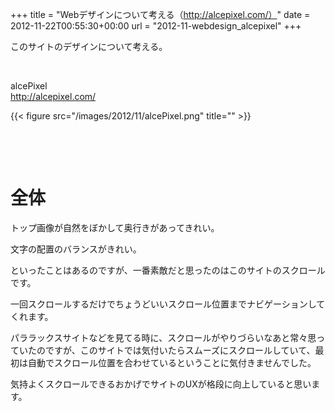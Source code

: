 +++
title = "Webデザインについて考える（http://alcepixel.com/）"
date = 2012-11-22T00:55:30+00:00
url = "2012-11-webdesign_alcepixel"
+++
&nbsp;

このサイトのデザインについて考える。

&nbsp;

alcePixel  
<http://alcepixel.com/>

{{< figure src="/images/2012/11/alcePixel.png" title="" >}}

&nbsp;

&nbsp;

# 全体

トップ画像が自然をぼかして奥行きがあってきれい。

文字の配置のバランスがきれい。

といったことはあるのですが、一番素敵だと思ったのはこのサイトのスクロールです。

一回スクロールするだけでちょうどいいスクロール位置までナビゲーションしてくれます。

パララックスサイトなどを見てる時に、スクロールがやりづらいなあと常々思っていたのですが、このサイトでは気付いたらスムーズにスクロールしていて、最初は自動でスクロール位置を合わせているということに気付きませんでした。

気持よくスクロールできるおかげでサイトのUXが格段に向上していると思います。